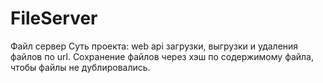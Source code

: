 # FileServer
Файл сервер
Суть проекта: web api загрузки, выгрузки и удаления файлов по url. 
Сохранение файлов через хэш по содержимому файла, 
чтобы файлы не дублировались. 
